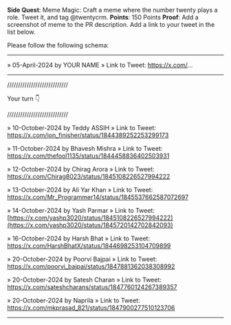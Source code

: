 **Side Quest**: Meme Magic: Craft a meme where the number twenty plays a role. Tweet it, and tag @twentycrm.
**Points**: 150 Points
**Proof**: Add a screenshot of meme to the PR description. Add a link to your tweet in the list below.

Please follow the following schema:

---

» 05-April-2024 by YOUR NAME
» Link to Tweet: https://x.com/...

---

////////////////////////////

Your turn 👇

////////////////////////////

» 10-October-2024 by Teddy ASSIH
» Link to Tweet: https://x.com/ion_finisher/status/1844389252253299173

» 11-October-2024 by Bhavesh Mishra
» Link to Tweet: https://x.com/thefool1135/status/1844458836402503931

» 12-October-2024 by Chirag Arora
» Link to Tweet: https://x.com/Chirag8023/status/1845108226527994222

» 13-October-2024 by Ali Yar Khan
» Link to Tweet: https://x.com/Mr_Programmer14/status/1845537662587072697

» 14-October-2024 by Yash Parmar
» Link to Tweet: [https://x.com/yashp3020/status/1845108226527994222](https://x.com/yashp3020/status/1845720142702842093)

» 16-October-2024 by Harsh Bhat
» Link to Tweet: https://x.com/HarshBhatX/status/1844698253104709899

» 20-October-2024 by Poorvi Bajpai
» Link to Tweet: https://x.com/poorvi_bajpai/status/1847881362038308992

» 20-October-2024 by Satesh Charan
» Link to Tweet: https://x.com/sateshcharans/status/1847760124267389357

» 20-October-2024 by Naprila
» Link to Tweet: https://x.com/mkprasad_821/status/1847900277510123706

---

